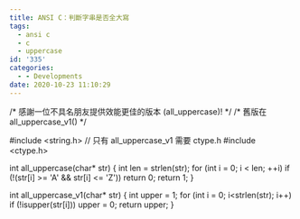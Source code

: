 ```yaml
---
title: ANSI C：判斷字串是否全大寫
tags:
  - ansi c
  - c
  - uppercase
id: '335'
categories:
  - - Developments
date: 2020-10-23 11:10:29
---
```


/\* 感謝一位不具名朋友提供效能更佳的版本 (all\_uppercase)! \*/
/\* 舊版在 all\_uppercase\_v1() \*/

#include <string.h>
// 只有 all\_uppercase\_v1 需要 ctype.h
#include <ctype.h>

int all\_uppercase(char\* str) {
    int len = strlen(str);
    for (int i = 0; i < len; ++i)
        if (!(str\[i\] >= 'A' && str\[i\] <= 'Z'))
            return 0; 
    return 1;
}

int all\_uppercase\_v1(char\* str) {
    int upper = 1;
    for (int i = 0; i<strlen(str); i++)
        if (!isupper(str\[i\])) upper = 0; 
    return upper;
}